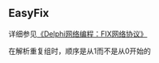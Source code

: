 ## EasyFix

详细参见[《Delphi网络编程：FIX网络协议》](http://www.xumenger.com/delphi-network-fix-20161221/)

在解析重复组时，顺序是从1而不是从0开始的

